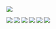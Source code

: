 <img class="img-container" src="https://github.com/cronos-hash/cronos-hash/blob/main/profilegif.gif">



<p class="img-container">
  <img src="https://img.shields.io/badge/Linux-Arch-292e33?style=flat-square&logo=Arch-Linux&logoColor=ffffff">
  <img src="https://img.shields.io/badge/IDE-VS Code-292e33?style=flat-square&logo=PyCharm&logoColor=fff">
  <img src="https://img.shields.io/badge/BROWSER-Librewolf-292e33?style=flat-square&logo=Microsoft-Edge">
  <img src="https://img.shields.io/badge/BROWSER-Tor-292e33?style=flat-square&logo=Tor-Project">
  <img src="https://img.shields.io/badge/Python-292e33?style=flat-square&logo=Python">
  <img src="https://img.shields.io/badge/Bash-1f425f?style=flat-square&logo=Bash">

</p>
